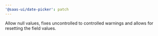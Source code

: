 ```yaml
---
'@saas-ui/date-picker': patch
---
```


Allow null values, fixes uncontrolled to controlled warnings and allows for resetting the field values.
